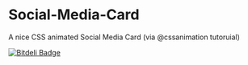 # Social-Media-Card
A nice CSS animated Social Media Card (via @cssanimation tutoruial)


[![Bitdeli Badge](https://d2weczhvl823v0.cloudfront.net/mihailgaberov/social-media-card/trend.png)](https://bitdeli.com/free "Bitdeli Badge")

